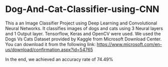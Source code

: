 # Dog-And-Cat-Classifier-using-CNN
This a an Image Classifier Project using Deep Learning and Convolutional Neural Networks.
It classifies images of dogs and cats using 3 Neural layers and 1 Output layer.
Tensorflow, Keras and OpenCV were used.
 We used the Dogs Vs Cats Dataset provided by Kaggle from Microsoft Download Center. 
 You can download it from the following link:
 https://www.microsoft.com/en-us/download/confirmation.aspx?id=54765
 
 In the end, we achieved an accuracy rate of 74.49%
